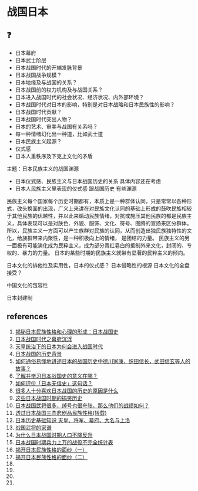 # 战国日本

## :question:
- 日本幕府
- 日本武士阶层
- 日本战国时代的开端发脉背景
- 日本战国战争规模？
- 日本地缘及与战国的关系？
- 日本战国前的权力机构及与战国关系？
- 日本进入战国时代的社会状况、经济状况、内外部环境？
- 日本战国时代对日本的影响，特别是对日本战略和日本民族性的影响？
- 日本战国时代贡献？
- 日本战国时代突出人物？
- 日本的艺术、审美与战国有关系吗？
- 每一种情绪幻化出一种道，比如武士道
- 日本民族主义起源？
- 仪式感
- 日本人重秩序及下克上文化的矛盾


主题：日本民族主义的战国渊源
- 日本仪式感、民族主义与日本战国历史的关系 具体内容还在考虑
- 日本人民族主义里表现的仪式感  跟战国历史 有些渊源

民族主义每个国家每个历史时期都有，本质上是一种群体认同，只是常常以各种形式，改头换面的出现，广义上来讲在对民族文化认同的基础上形成的鼓吹民族相较于其他民族的优越性，并以此来煽动民族情绪，对抗或施压其他民族的都是民族主义，具体表现可以是对肤色、外貌、服饰、文化、符号、图腾的宣扬来区分群体。所以，民族主义一方面可以产生族群对民族的认同，从而创造出独民族独特性的文化，给族群带来内聚性，是一种积极向上的情绪， 是团结的力量。 民族主义的另一面极有可能演化成为民粹主义，成为部分青红皂白的抵制外来文化，封闭的、专权的、暴力的力量。 日本的某些时期的民族主义就带有显著的民粹主义的倾向。

日本文化的排他性及实用性，日本的仪式感？
日本侵略性的根源
日本文化的全盘接受？

中国文化的包容性

日本封建制




## references
1. [揭秘日本民族性格和心理的形成：日本战国史](mzx.md)
1. [日本战国时代之幕府沉浮](http://blog.sina.com.cn/s/blog_14aa9fc660102y4of.html)
1. [天皇统治下的日本为何会进入战国时代](https://baijiahao.baidu.com/s?id=1636511315297516562&wfr=spider&for=pc)
1. [日本战国的历史背景](https://zhidao.baidu.com/question/875776127495380892.html)
1. [如何通俗易懂地讲述日本的战国历史中德川家康，织田信长，武田信玄等人的故事？](https://www.zhihu.com/question/31352503/answer/407970195)
1. [了解并学习日本战国史的意义在哪？](https://www.zhihu.com/question/20925669/answer/161516359)
1. [如何评价「日本无信史」这句话？](https://www.zhihu.com/question/48155664/answer/110031690)
1. [很多人十分喜欢日本战国的历史的原因是什么](https://www.zhihu.com/question/30752938/answer/587706959)
1. [这些日本战国时期的搞笑历史](http://baijiahao.baidu.com/s?id=1611028547674488996&wfr=spider&for=pc)
1. [日本战国武将很多，绰号也很夸张，那么他们的战绩如何？](https://baijiahao.baidu.com/s?id=1607651705819351789&wfr=spider&for=pc)
1. [透过日本战国三杰悲剧品民族性格(转载)](http://bbs.tianya.cn/post-333-1076618-1.shtml)
1. [日本历史基础知识 天皇、将军、幕府、大名与上洛](https://www.wilf.cn/post/996.html)
1. [战国武将的家谱](https://app.yinxiang.com/fx/92e2389f-856f-450c-b964-988d9ca0d771)
1. [为什么日本战国时期人口不降反升](https://www.zhihu.com/question/35629335)
1. [日本战国时期兵力上万的战役不完全统计表](https://app.yinxiang.com/fx/4e94bfc2-fba4-4ace-bf9a-e919a91785ed)
1. [揭开日本民族性格的面纱（一）](https://www.jianshu.com/p/1f2bc4018f7a)
1. [揭开日本民族性格的面纱（二）](https://www.jianshu.com/p/0d11a84f733a)
1. []()
1. []()
1. []()
1. []()




